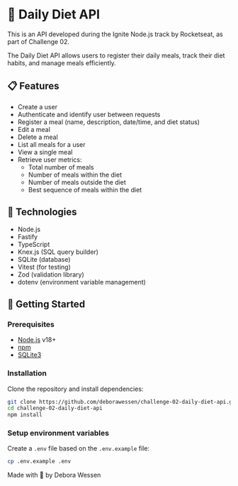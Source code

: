# 🥗 Daily Diet API

This is an API developed during the Ignite Node.js track by Rocketseat, as part of Challenge 02.

The Daily Diet API allows users to register their daily meals, track their diet habits, and manage meals efficiently.

## 📋 Features

- Create a user
- Authenticate and identify user between requests
- Register a meal (name, description, date/time, and diet status)
- Edit a meal
- Delete a meal
- List all meals for a user
- View a single meal
- Retrieve user metrics:
  - Total number of meals
  - Number of meals within the diet
  - Number of meals outside the diet
  - Best sequence of meals within the diet

## 🔧 Technologies

- Node.js
- Fastify
- TypeScript
- Knex.js (SQL query builder)
- SQLite (database)
- Vitest (for testing)
- Zod (validation library)
- dotenv (environment variable management)

## 🚀 Getting Started

### Prerequisites

- [Node.js](https://nodejs.org/) v18+
- [npm](https://www.npmjs.com/)
- [SQLite3](https://www.sqlite.org/index.html)

### Installation

Clone the repository and install dependencies:

```bash
git clone https://github.com/deborawessen/challenge-02-daily-diet-api.git
cd challenge-02-daily-diet-api
npm install
```

### Setup environment variables

Create a `.env` file based on the `.env.example` file:

```bash
cp .env.example .env
````
Made with 💜 by Debora Wessen
